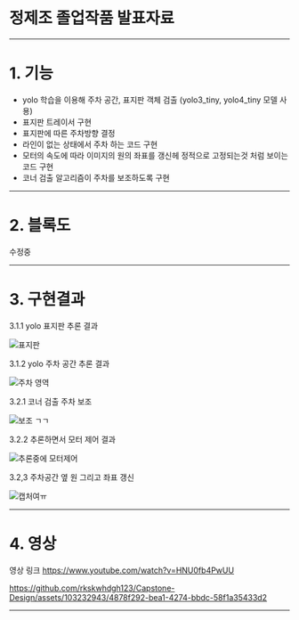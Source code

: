 
# 정제조 졸업작품 발표자료
---
# 1. 기능
   
- yolo 학습을 이용해 주차 공간, 표지판 객체 검출 (yolo3_tiny, yolo4_tiny 모델 사용)
- 표지판 트레이서 구현
- 표지판에 따른 주차방향 결정
- 라인이 없는 상태에서 주차 하는 코드 구현
- 모터의 속도에 따라 이미지의 원의 좌표를 갱신헤 정적으로 고정되는것 처럼 보이는 코드 구현
- 코너 검출 알고리즘이 주차를 보조하도록 구현

---

# 2. 블록도

수정중

---

# 3. 구현결과

3.1.1 yolo 표지판 추론 결과

![표지판](https://github.com/rkskwhdgh123/Capstone-Design/assets/103232943/dc010b4f-058a-44ba-b791-cb0e80b5958c)


3.1.2 yolo 주차 공간 추론 결과

![주차 영역](https://github.com/rkskwhdgh123/Capstone-Design/assets/103232943/dce2e3f0-a89d-409e-bbdf-174e83149449)

3.2.1 코너 검출 주차 보조

![보조 ㄱㄱ](https://github.com/rkskwhdgh123/Capstone-Design/assets/103232943/aa7f1b11-0e10-4bd2-9d47-e2310ba33d4d)

3.2.2 추론하면서 모터 제어 결과

![추론중에 모터제어](https://github.com/rkskwhdgh123/Capstone-Design/assets/103232943/8c1f6ad4-b8f6-4217-9753-7a34fbc409f3)

3.2,3 주차공간 옆 원 그리고 좌표 갱신

![캡처여ㅠ](https://github.com/rkskwhdgh123/Capstone-Design/assets/103232943/e04da15d-347f-48ae-b6be-c5df606b924c)



---

# 4. 영상


영상 링크 https://www.youtube.com/watch?v=HNU0fb4PwUU


https://github.com/rkskwhdgh123/Capstone-Design/assets/103232943/4878f292-bea1-4274-bbdc-58f1a35433d2




---
